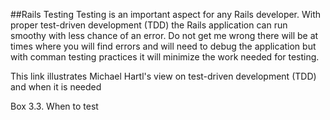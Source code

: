 ##Rails Testing
Testing is an important aspect for any Rails developer. With proper test-driven development (TDD) the Rails application can run smoothy with less chance of an error. Do not get me wrong there will be at times where you will find errors and will need to debug the application but with comman testing practices it will minimize the work needed for testing.

This link illustrates Michael Hartl's view on test-driven development (TDD) and when it is needed

Box 3.3. When to test





